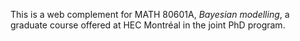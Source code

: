 This is a web complement for MATH 80601A, *Bayesian modelling*, a graduate course offered at HEC Montréal in the joint PhD program. 
